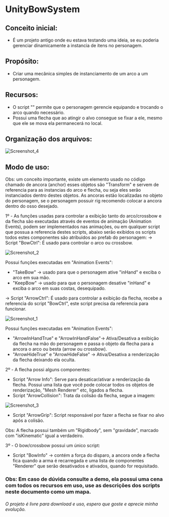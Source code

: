 # UnityBowSystem

## Conceito inicial:
- É um projeto antigo onde eu estava testando uma ideia, se eu poderia gerenciar dinamicamente a instancia de itens no personagem.

## Propósito:
- Criar uma mecânica simples de instanciamento de um arco a um personagem.

## Recursos:
- O script "" permite que o personagem gerencie equipando e trocando o arco quando necessário.
- Possui uma flecha que ao atingir o alvo consegue se fixar a ele, mesmo que ele se mova ela permanecerá no local.

## Organização dos arquivos:

![Screenshot_4](https://user-images.githubusercontent.com/37397920/219293625-87a4e776-1cc7-4b15-aeea-6db7b59314ae.png)


## Modo de uso:
Obs: um conceito importante, existe um elemento usado no código chamado de ancora (anchor) esses objetos são "Transform" e servem de referencia para as instancias do arco e flecha, ou seja eles serão instanciados dentro destes objetos. As ancoras estão localizadas no objeto do personagem, se o personagem possuir rig recomendo colocar a ancora dentro do osso desejado. 

1º - As funções usadas para controlar a exibição tanto do arco/crossbow e da flecha são executadas através de eventos de animação (Animation Events), podem ser implementados nas animações, ou em qualquer script que possua a referencia destes scripts, abaixo serão exibidos os scripts todos estes componentes são atribuidos ao prefab do personagem:
-> Script "BowCtrl": É usado para controlar o arco ou crossbow.

![Screenshot_2](https://user-images.githubusercontent.com/37397920/219285342-69350a62-a6d7-4149-b11a-adea39819d54.png)

Possui funções executadas em "Animation Events":
- "TakeBow" -> usado para que o personagem ative "inHand" e exciba o arco em sua mão.
- "KeepBow" -> usado para que o personagem desative "inHand" e exciba o arco em suas costas, desequipado.

-> Script "ArrowCtrl": É usado para controlar a exibição da flecha, recebe a referencia do script "BowCtrl", este script precisa da referencia para funcionar.

![Screenshot_1](https://user-images.githubusercontent.com/37397920/219280192-85cc836a-65b0-4a7b-8d3f-adee530a1fed.png)

Possui funções executadas em "Animation Events":
- "ArrowInHandTrue" e "ArrowInHandFalse"-> Ativa/Desativa a exibição da flecha na mão do personagem e passa o objeto da flecha para a ancora o arco ou besta (arrow ou crossbow).
- "ArrowHideTrue" e "ArrowHideFalse" -> Ativa/Desativa a renderização da flecha deixando ela oculta. 

2º - A flecha possi alguns componentes:
- Script "Arrow Info": Serve para desaticar/ativar a renderização da flecha. Possui uma lista que você pode colocar todos os objetos de renderização, "Mesh Renderer" etc, ligados a flecha.
- Script "ArrowCollision": Trata da colisão da flecha, segue a imagem:

![Screenshot_3](https://user-images.githubusercontent.com/37397920/219290596-5229386b-dbf8-4636-b0a3-28febb65b6f5.png)

- Script "ArrowGrip": Script responsável por fazer a flecha se fixar no alvo após a colisão.

Obs: A flecha possui também um "Rigidbody", sem "gravidade", marcado com "isKinematic" igual a verdadeiro.

3º - O bow/crossbow possui um único script:
- Script "BowInfo" -> contém a força do disparo, a ancora onde a flecha fica quando a arma é recarregada e uma lista de componentes "Renderer" que serão desativados e ativados, quando for requisitado.

### Obs: Em caso de dúvida consulte a demo, ela possui uma cena com todos os recursos em uso, use as descrições dos scripts neste documento como um mapa.

###### O projeto é livre para download e uso, espero que goste e aprecie minha evolução.
